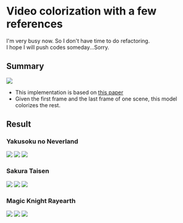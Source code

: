 # Video colorization with a few references

I'm very busy now. So I don't have time to do refactoring.  
I hope I will push codes someday...Sorry.

## Summary
![](https://github.com/SerialLain3170/Colorization/blob/master/reference_video/data/concept.png)

- This implementation is based on [this paper](https://arxiv.org/pdf/2003.10685.pdf)
- Given the first frame and the last frame of one scene, this model colorizes the rest.

## Result

### Yakusoku no Neverland
![](https://github.com/SerialLain3170/Colorization/blob/master/reference_video/data/never_color1.gif)
![](https://github.com/SerialLain3170/Colorization/blob/master/reference_video/data/never_color2.gif)
![](https://github.com/SerialLain3170/Colorization/blob/master/reference_video/data/never_color3.gif)

### Sakura Taisen
![](https://github.com/SerialLain3170/Colorization/blob/master/reference_video/data/sakura1_color1.gif)
![](https://github.com/SerialLain3170/Colorization/blob/master/reference_video/data/sakura1_color2.gif)
![](https://github.com/SerialLain3170/Colorization/blob/master/reference_video/data/sakura1_color3.gif)


### Magic Knight Rayearth
![](https://github.com/SerialLain3170/Colorization/blob/master/reference_video/data/rayearth1_color1.gif)
![](https://github.com/SerialLain3170/Colorization/blob/master/reference_video/data/rayearth1_color2.gif)
![](https://github.com/SerialLain3170/Colorization/blob/master/reference_video/data/rayearth1_color3.gif)
